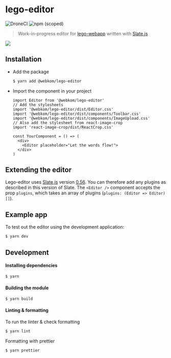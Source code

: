 # lego-editor

![DroneCI](https://ci.abakus.no/api/badges/webkom/lego-editor/status.svg?branch=master) ![npm (scoped)](https://img.shields.io/npm/v/@webkom/lego-editor?style=flat-square)

> Work-in-progress editor for [lego-webapp](https://github.com/webkom/lego-webapp) written with [Slate.js](https://docs.slatejs.org)

<img src="https://i.imgur.com/6zIQhYm.png" />

## Installation

- Add the package
  ```sh
  $ yarn add @webkom/lego-editor
  ```
- Import the component in your project

  ```JSX
  import Editor from '@webkom/lego-editor'
  // Add the stylesheets
  import '@webkom/lego-editor/dist/Editor.css'
  import '@webkom/lego-editor/dist/components/Toolbar.css'
  import '@webkom/lego-editor/dist/components/ImageUpload.css'
  // Also add the stylesheet from react-image-crop
  import 'react-image-crop/dist/ReactCrop.css'

  const YourComponent = () => (
    <div>
      <Editor placeholder="Let the words flow!">
    </div>
  )
  ```

## Extending the editor

Lego-editor uses [Slate.js](https://github.com/ianstormtaylor/slate) version [0.56](https://docs.slatejs.org/general/changelog#0-56-0-december-17-2019). You can therefore add any plugins as described in this version of Slate.
The `<Editor />` component accepts the prop `plugins`, which takes an array of plugins
(`plugins: (Editor => Editor)[]`).

## Example app

To test out the editor using the development application:

```sh
$ yarn dev
```

## Development

#### Installing dependencies

```sh
$ yarn
```

#### Building the module

```sh
$ yarn build
```

#### Linting & formatting

To run the linter & check formatting

```sh
$ yarn lint
```

Formatting with prettier

```sh
$ yarn prettier
```
